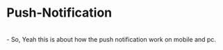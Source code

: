 # Push-Notification
<br>
- So, Yeah this is about how the push notification work on mobile and pc. 
